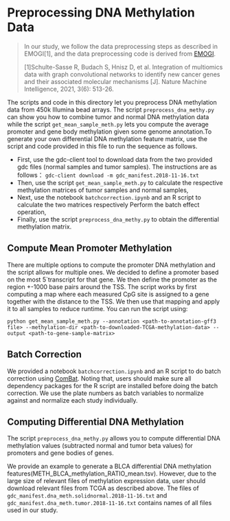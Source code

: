 # Preprocessing DNA Methylation Data

> In our study, we follow the data preprocessing steps as described in EMOGI[1], and the data preprocessing code is derived from [EMOGI](https://github.com/schulter/EMOGI). 
> 
> [1]Schulte-Sasse R, Budach S, Hnisz D, et al. Integration of multiomics data with graph convolutional networks to identify new 
cancer genes and their associated molecular mechanisms [J]. Nature Machine Intelligence, 2021, 3(6): 513-26.

The scripts and code in this directory let you preprocess DNA methylation data from 450k Illumina bead arrays.
The script `preprocess_dna_methy.py` can show you how to combine tumor and normal DNA methylation data
while the script `get_mean_sample_meth.py` lets you compute the average promoter and gene body methylation
given some genome annotation.To generate your own differential DNA methylation feature matrix, use the script and code 
provided in this file to run the sequence as follows.
 
- First, use the gdc-client tool to download data from the two provided gdc 
files (normal samples and tumor samples). The instructions are as follows：
	`gdc-client download -m gdc_manifest.2018-11-16.txt`
- Then, use the script `get_mean_sample_meth.py` to calculate the respective methylation matrices of tumor samples and normal samples, 
- Next, use the notebook `batchcorrection.ipynb` and an R script to calculate the two matrices respectively Perform the batch effect operation, 
- Finally, use the script `preprocess_dna_methy.py` to obtain the differential methylation matrix.

## Compute Mean Promoter Methylation
There are multiple options to compute the promoter DNA methylation and the script allows for multiple ones. We decided to
define a promoter based on the most 5\`transcript for that gene. We then define the promoter as the region +-1000 base pairs
around the TSS. The script works by first computing a map where each measured CpG site is assigned to a gene together with the
distance to the TSS. We then use that mapping and apply it to all samples to reduce runtime.
You can run the script using:

```
python get_mean_sample_meth.py --annotation <path-to-annotation-gff3 file> --methylation-dir <path-to-downloaded-TCGA-methylation-data> --output <path-to-gene-sample-matrix>
```

## Batch Correction
We provided a notebook `batchcorrection.ipynb` and an R script to do batch correction using
[ComBat](https://bioconductor.org/packages/release/bioc/vignettes/sva/inst/doc/sva.pdf). Noting that, users should make sure all dependency packages for the R script are installed before doing the batch correction. We use the plate numbers as batch variables to normalize against and normalize each study individually.

## Computing Differential DNA Methylation
The script `preprocess_dna_methy.py` allows you to compute differential DNA methylation values (subtracted
normal and tumor beta values) for promoters and gene bodies of genes.

We provide an example to generate a BLCA differential DNA methylation features(METH_BLCA_methylation_RATIO_mean.tsv). However, due to the large size of relevant files of methylation expression data, user should download relevant files from TCGA as described above. The files of `gdc_manifest.dna_meth.solidnormal.2018-11-16.txt` and `gdc_manifest.dna_meth.tumor.2018-11-16.txt` contains names of all files used in our study.
